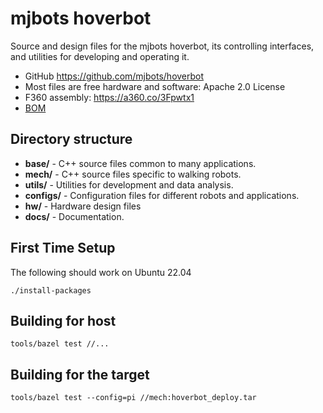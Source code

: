 mjbots hoverbot
===============

Source and design files for the mjbots hoverbot, its controlling
interfaces, and utilities for developing and operating it.

* GitHub https://github.com/mjbots/hoverbot
* Most files are free hardware and software: Apache 2.0 License
* F360 assembly: https://a360.co/3Fpwtx1
* [BOM](BOM.md)

Directory structure
-------------------

* **base/** - C++ source files common to many applications.
* **mech/** - C++ source files specific to walking robots.
* **utils/** - Utilities for development and data analysis.
* **configs/** - Configuration files for different robots and applications.
* **hw/** - Hardware design files
* **docs/** - Documentation.


First Time Setup
----------------

The following should work on Ubuntu 22.04

```
./install-packages
```

Building for host
-----------------

```
tools/bazel test //...
```

Building for the target
-----------------------

```
tools/bazel test --config=pi //mech:hoverbot_deploy.tar
```
